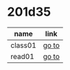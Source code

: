 # 201d35
|  name | link |              
|   ---------- |  ---------- |
|class01       | [go to ](class-01.md)         |
|read01        | [go to ](read01.md)           |
       